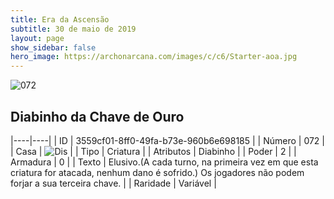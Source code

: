 ```yaml
---
title: Era da Ascensão
subtitle: 30 de maio de 2019
layout: page
show_sidebar: false
hero_image: https://archonarcana.com/images/c/c6/Starter-aoa.jpg
---
```


![072](https://cdn.keyforgegame.com/media/card_front/pt/435_072_WGPXG39W2VVH_pt.png)

## Diabinho da Chave de Ouro

|----|----|
| ID | 3559cf01-8ff0-49fa-b73e-960b6e698185 |
| Número | 072 |
| Casa | ![Dis](https://archonarcana.com/images/thumb/e/e8/Dis.png/22px-Dis.png "Dis") |
| Tipo | Criatura |
| Atributos | Diabinho |
| Poder | 2 |
| Armadura | 0 |
| Texto | Elusivo.(A cada turno, na primeira vez em que esta criatura for atacada, nenhum dano é sofrido.) Os jogadores não podem forjar a sua terceira chave. |
| Raridade | Variável |
